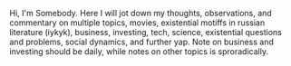 Hi, I'm Somebody. Here I will jot down my thoughts, observations, and commentary on multiple topics, movies, existential motiffs in russian literature (iykyk), business, investing, tech, science, existential questions and problems, social dynamics, and further yap. Note on business and investing should be daily, while notes on other topics is sproradically.
